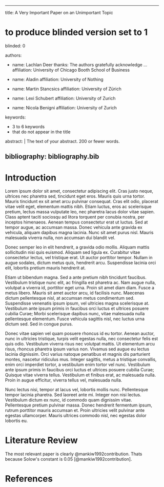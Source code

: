 
---
title: A Very Important Paper on an Unimportant Topic

# to produce blinded version set to 1
blinded: 0

authors: 
- name: Lachlan Deer
  thanks: The authors gratefully acknowledge ...
  affiliation: University of Chicago Booth School of Business

- name: Aladin
  affiliation: University of Nothing  
- name: Martin Stancsics
  affiliation: University of Zürich

- name: Lexi Schubert
  affiliation: University of Zurich

- name: Nicola Benigni
  affiliation: University of Zurich


keywords:

- 3 to 6 keywords
- that do not appear in the title

abstract: |
  The text of your abstract.  200 or fewer words.

bibliography: bibliography.bib
---

# Introduction

Lorem ipsum dolor sit amet, consectetur adipiscing elit. Cras justo neque, ultrices nec pharetra sed, tincidunt eget eros. 
Mauris quis urna tortor. 
Mauris tincidunt ex sit amet arcu pulvinar consequat. 
Cras elit odio, placerat vitae velit eget, elementum mattis nibh. 
Etiam luctus, eros ac scelerisque pretium, lectus massa vulputate leo, nec pharetra lacus dolor vitae sapien. 
Class aptent taciti sociosqu ad litora torquent per conubia nostra, per inceptos himenaeos. 
Aenean tempus consectetur erat ut luctus. 
Sed at tempor augue, ac accumsan massa. 
Donec vehicula ante gravida ex vehicula, aliquam dapibus magna lacinia. Nunc sit amet purus nisl. 
Mauris malesuada viverra nulla, non accumsan dui blandit vel.

Donec semper leo in elit hendrerit, a gravida odio mollis. 
Aliquam mattis sollicitudin nisi quis euismod. Aliquam sed ligula ex. 
Curabitur vitae consectetur lectus, vel tristique erat. Ut auctor porttitor tempor. 
Nullam in augue sodales, dictum metus quis, hendrerit arcu. 
Suspendisse lacinia orci elit, lobortis pretium mauris hendrerit at.

Etiam ut bibendum magna. 
Sed a ante pretium nibh tincidunt faucibus. 
Vestibulum tristique nunc elit, ac fringilla est pharetra ac. 
Nam augue nulla, volutpat a viverra id, porttitor eget urna. 
Proin sit amet diam diam. Fusce a metus libero. 
Mauris sit amet auctor arcu, id facilisis nunc. 
Maecenas dictum pellentesque nisl, at accumsan metus condimentum sed. 
Suspendisse venenatis ipsum ipsum, vel ultricies magna scelerisque at. 
Vestibulum ante ipsum primis in faucibus orci luctus et ultrices posuere cubilia Curae; Morbi scelerisque dapibus nunc, vitae malesuada nulla pellentesque elementum. 
Fusce vehicula sagittis nisl, nec luctus urna dictum sed. Sed in congue purus.

Donec vitae sapien vel quam posuere rhoncus id eu tortor. 
Aenean auctor, nunc in ultricies tristique, turpis velit egestas nulla, nec consectetur felis est quis odio. Vestibulum viverra risus nec volutpat mattis. 
Ut elementum arcu risus, rhoncus pharetra ipsum varius non. Vivamus sed augue eu lectus lacinia dignissim. 
Orci varius natoque penatibus et magnis dis parturient montes, nascetur ridiculus mus. 
Integer sagittis, metus a tristique convallis, enim orci imperdiet tortor, a vestibulum enim tortor vel nunc. 
Vestibulum ante ipsum primis in faucibus orci luctus et ultrices posuere cubilia Curae; Quisque vitae viverra tellus. 
Vestibulum et finibus erat, ac malesuada nulla. 
Proin in augue efficitur, viverra tellus vel, malesuada nulla.

Nunc lectus nisi, tempor at lacus vel, lobortis mollis nunc. 
Pellentesque tempor lacinia pharetra. Sed laoreet ante mi. 
Integer non nisi lectus. Vestibulum dictum ex nunc, id commodo quam dignissim vitae. 
Pellentesque pretium pulvinar massa. Donec hendrerit fermentum ipsum, rutrum porttitor mauris accumsan et. 
Proin ultricies velit pulvinar ante egestas ullamcorper. 
Mauris ultrices commodo nisl, nec egestas dolor lobortis eu.

# Literature Review

The most relevant paper is clearly @mankiw1992contribution.
Thats because Solow's constant is 0.05 [@mankiw1992contribution].

# References